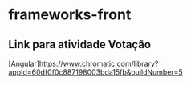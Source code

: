# frameworks-front
## Link para atividade Votação
[Angular]<https://www.chromatic.com/library?appId=60df0f0c887198003bda15fb&buildNumber=5>

